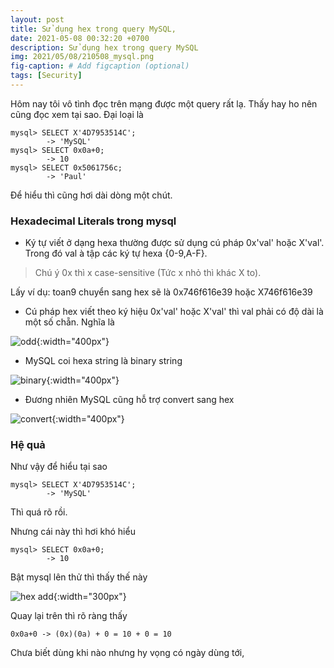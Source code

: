 ```yaml
---
layout: post
title: Sử dụng hex trong query MySQL,
date: 2021-05-08 00:32:20 +0700
description: Sử dụng hex trong query MySQL
img: 2021/05/08/210508_mysql.png
fig-caption: # Add figcaption (optional)
tags: [Security]
---
```


Hôm nay  tôi vô tình đọc trên mạng được một query rất lạ. Thấy hay ho nên cũng đọc xem tại sao. Đại loại là

```
mysql> SELECT X'4D7953514C';
        -> 'MySQL'
mysql> SELECT 0x0a+0;
        -> 10
mysql> SELECT 0x5061756c;
        -> 'Paul'
```
Để hiểu thì cũng hơi dài dòng một chút.

### Hexadecimal Literals trong mysql

* Ký tự viết ở dạng hexa thường được sử dụng cú pháp 0x'val' hoặc X'val'. Trong đó val à tập các ký tự hexa {0-9,A-F}. 

>Chú ý 0x thì x case-sensitive (Tức x nhỏ thì khác X to).

Lấy ví dụ: toan9 chuyển sang hex sẽ là 0x746f616e39 hoặc X746f616e39

* Cú pháp hex viết theo ký hiệu 0x'val' hoặc X'val' thì val phải có độ dài là một số chẵn. Nghĩa là

![odd]( {{site.url}}/assets/img/2021/05/08/210508_odd.JPG){:width="400px"}

* MySQL coi hexa string là binary string

![binary]( {{site.url}}/assets/img/2021/05/08/210508_binary.JPG){:width="400px"}

* Đương nhiên MySQL cũng hỗ trợ convert sang hex

![convert]( {{site.url}}/assets/img/2021/05/08/210508_convert.JPG){:width="400px"}

### Hệ quả

Như vậy để hiểu tại sao

```
mysql> SELECT X'4D7953514C';
        -> 'MySQL'
```

Thì quá rõ rồi. 

Nhưng cái này thì hơi khó hiểu

```
mysql> SELECT 0x0a+0;
        -> 10
```
Bật mysql lên thử thì thấy thế này

![hex add]( {{site.url}}/assets/img/2021/05/08/210508_hex_add.JPG){:width="300px"}

Quay lại trên thì rõ ràng thấy 

```
0x0a+0 -> (0x)(0a) + 0 = 10 + 0 = 10
```

Chưa biết dùng khi nào nhưng hy vọng có ngày dùng tới,
